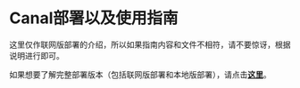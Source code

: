 # Canal部署以及使用指南

这里仅作联网版部署的介绍，所以如果指南内容和文件不相符，请不要惊讶，根据说明进行即可。

如果想要了解完整部署版本（包括联网版部署和本地版部署），请点击[**这里**](https://pan.baidu.com/s/1CCyQO3QFjTT8AuBPMm0sHw?pwd=1900)。
